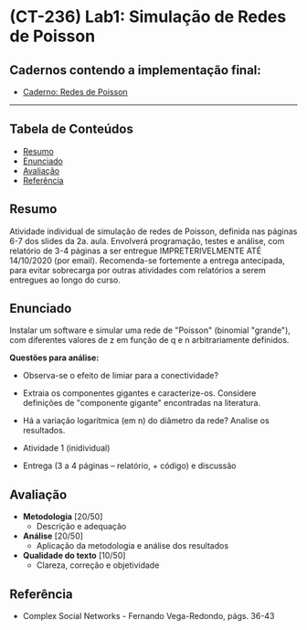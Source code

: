 # (CT-236) Lab1: Simulação de Redes de Poisson

## <a name='Cadernoscontendoaimplementaofinal:'></a>Cadernos contendo a implementação final:
- [Caderno: Redes de Poisson](poisson.ipynb)

---

## Tabela de Conteúdos
<!-- vscode-markdown-toc -->
* [Resumo](#Resumo)
* [Enunciado](#Enunciado)
* [Avaliação](#Avaliao)
* [Referência](#Referncia)

<!-- vscode-markdown-toc-config
	numbering=false
	autoSave=true
	/vscode-markdown-toc-config -->
<!-- /vscode-markdown-toc -->


## <a name='Resumo'></a>Resumo
Atividade individual de simulação de redes de Poisson, definida nas páginas 6-7 dos slides da 2a. aula. Envolverá programação, testes e análise, com relatório de 3-4 páginas a ser entregue IMPRETERIVELMENTE ATÉ 14/10/2020 (por email). Recomenda-se fortemente a entrega antecipada, para evitar sobrecarga por outras atividades com relatórios a serem entregues ao longo do curso.

## <a name='Enunciado'></a>Enunciado

Instalar um software e simular uma rede de "Poisson" (binomial "grande"), com diferentes valores de z em função de q e n arbitrariamente definidos.

**Questões para análise:**
- Observa-se o efeito de limiar para a conectividade?
- Extraia os componentes gigantes e caracterize-os. Considere definições de "componente gigante" encontradas na literatura.
- Há a variação logarítmica (em n) do diâmetro da rede? Analise os resultados.

- Atividade 1 (inidividual)
- Entrega (3 a 4 páginas – relatório, + código) e discussão

## <a name='Avaliao'></a>Avaliação
- **Metodologia** [20/50]
    - Descrição e adequação
- **Análise** [20/50]
    - Aplicação da metodologia e análise dos resultados
- **Qualidade do texto** [10/50]
    - Clareza, correção e objetividade
    
## <a name='Referncia'></a>Referência
- Complex Social Networks - Fernando Vega-Redondo, págs. 36-43